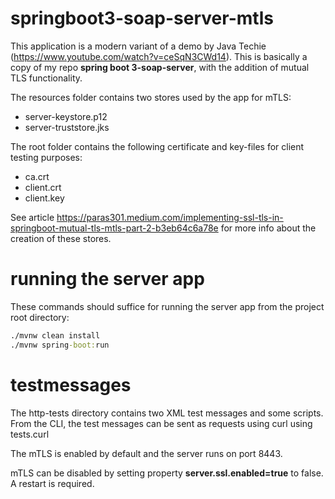 # springboot3-soap-server-mtls

This application is a modern variant of a demo by Java Techie (https://www.youtube.com/watch?v=ceSqN3CWd14).
This is basically a copy of my repo **spring boot 3-soap-server**, with the addition of mutual TLS functionality.

The resources folder contains two stores used by the app for mTLS:
- server-keystore.p12
- server-truststore.jks

The root folder contains the following certificate and key-files for client testing purposes:
- ca.crt
- client.crt
- client.key

See article https://paras301.medium.com/implementing-ssl-tls-in-springboot-mutual-tls-mtls-part-2-b3eb64c6a78e for more info about the creation of these stores.

# running the server app

These commands should suffice for running the server app from the project root directory:
```cmd
./mvnw clean install
./mvnw spring-boot:run
```

# testmessages

The http-tests directory contains two XML test messages and some scripts.
From the CLI, the test messages can be sent as requests using curl using tests.curl

The mTLS is enabled by default and the server runs on port 8443.

mTLS can be disabled by setting property **server.ssl.enabled=true** to false. A restart is required.